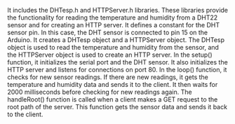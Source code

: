 It includes the DHTesp.h and HTTPServer.h libraries. These libraries provide the functionality for reading the temperature and humidity from a DHT22 sensor and for creating an HTTP server.
It defines a constant for the DHT sensor pin. In this case, the DHT sensor is connected to pin 15 on the Arduino.
It creates a DHTesp object and a HTTPServer object. The DHTesp object is used to read the temperature and humidity from the sensor, and the HTTPServer object is used to create an HTTP server.
In the setup() function, it initializes the serial port and the DHT sensor. It also initializes the HTTP server and listens for connections on port 80.
In the loop() function, it checks for new sensor readings. If there are new readings, it gets the temperature and humidity data and sends it to the client. It then waits for 2000 milliseconds before checking for new readings again.
The handleRoot() function is called when a client makes a GET request to the root path of the server. This function gets the sensor data and sends it back to the client.
